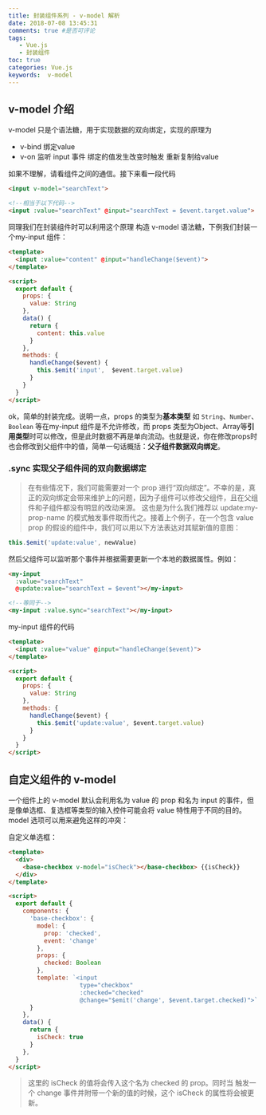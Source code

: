 ```yaml
---
title: 封装组件系列 - v-model 解析
date: 2018-07-08 13:45:31
comments: true #是否可评论
tags:
   - Vue.js
   - 封装组件
toc: true
categories: Vue.js
keywords:  v-model
---
```

## v-model 介绍
v-model 只是个语法糖，用于实现数据的双向绑定，实现的原理为 

- v-bind 绑定value
- v-on 监听 input 事件 绑定的值发生改变时触发 重新复制给value

如果不理解，请看组件之间的通信。接下来看一段代码

``` html
<input v-model="searchText">

<!--相当于以下代码-->
<input :value="searchText" @input="searchText = $event.target.value">
```

同理我们在封装组件时可以利用这个原理 构造 v-model 语法糖，下例我们封装一个my-input 组件：

``` html
<template>
  <input :value="content" @input="handleChange($event)">
</template>

<script>
  export default {
    props: {
      value: String
    },
    data() {
      return {
        content: this.value
      }
    },
    methods: {
      handleChange($event) {
        this.$emit('input',  $event.target.value)
      }
    }
  }
</script>
```
ok，简单的封装完成。说明一点，props 的类型为**基本类型** 如 `String`、`Number`、`Boolean` 等在my-input 组件是不允许修改，而 props 类型为Object、Array等**引用类型**时可以修改，但是此时数据不再是单向流动。也就是说，你在修改props时也会修改到父组件中的值，简单一句话概括：**父子组件数据双向绑定**。

### .sync 实现父子组件间的双向数据绑定
> 在有些情况下，我们可能需要对一个 prop 进行“双向绑定”。不幸的是，真正的双向绑定会带来维护上的问题，因为子组件可以修改父组件，且在父组件和子组件都没有明显的改动来源。
> 这也是为什么我们推荐以 update:my-prop-name 的模式触发事件取而代之。接着上个例子，在一个包含 value prop 的假设的组件中，我们可以用以下方法表达对其赋新值的意图：
```javascript
this.$emit('update:value', newValue)
```
然后父组件可以监听那个事件并根据需要更新一个本地的数据属性。例如：
```html
<my-input
  :value="searchText"
  @update:value="searchText = $event"></my-input>

<!--等同于-->
<my-input :value.sync="searchText"></my-input>
```
my-input 组件的代码
```html
<template>
  <input :value="value" @input="handleChange($event)">
</template>

<script>
  export default {
    props: {
      value: String
    },
    methods: {
      handleChange($event) {
        this.$emit('update:value', $event.target.value)
      }
    }
  }
</script>
```



## 自定义组件的 v-model
一个组件上的 v-model 默认会利用名为 value 的 prop 和名为 input 的事件，但是像单选框、复选框等类型的输入控件可能会将 value 特性用于不同的目的。model 选项可以用来避免这样的冲突：

自定义单选框：
```html
<template>
  <div>
    <base-checkbox v-model="isCheck"></base-checkbox> {{isCheck}}
  </div>
</template>

<script>
  export default {
    components: {
      'base-checkbox': {
        model: {
          prop: 'checked',
          event: 'change'
        },
        props: {
          checked: Boolean
        },
        template: `<input
                    type="checkbox"
                    :checked="checked"
                    @change="$emit('change', $event.target.checked)">`
      }
    },
    data() {
      return {
        isCheck: true
      }
    },
  }
</script>
```

>这里的 isCheck 的值将会传入这个名为 checked 的 prop。同时当 <base-checkbox> 触发一个 change 事件并附带一个新的值的时候，这个 isCheck 的属性将会被更新。